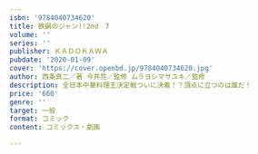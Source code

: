 ```yaml
---
isbn: '9784040734620'
title: 鉄鍋のジャン!!2nd　7
volume: ''
series: ''
publisher: ＫＡＤＯＫＡＷＡ
pubdate: '2020-01-09'
cover: 'https://cover.openbd.jp/9784040734620.jpg'
author: 西条真二／著 今井亮／監修 ムラヨシマサユキ／監修
description: 全日本中華料理王決定戦ついに決着！？頂点に立つのは誰だ！
price: '660'
genre: ''
target: 一般
format: コミック
content: コミックス・劇画

---
```

